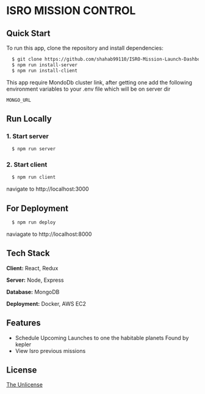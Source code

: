 
# ISRO MISSION CONTROL


## Quick Start

To run this app, clone the repository and install dependencies:

```bash
  $ git clone https://github.com/shahab99110/ISRO-Mission-Launch-Dashboard.git
  $ npm run install-server
  $ npm run install-client
```

This app require MondoDb cluster link, after getting one
 add the following environment variables to your .env file which will be on server dir

`MONGO_URL`

## Run Locally

### 1. Start server

```bash
  $ npm run server
```

### 2. Start client

```bash
  $ npm run client
```

navigate to http://localhost:3000



## For Deployment

```bash
  $ npm run deploy
```
naviagate to http://localhost:8000

    
## Tech Stack

**Client:** React, Redux

**Server:** Node, Express

**Database:** MongoDB

**Deployment:** Docker, AWS EC2


## Features

- Schedule Upcoming Launches to one the habitable planets Found by kepler
- View Isro previous missions



## License

[The Unlicense](https://opensource.org/licenses/unlicense)

